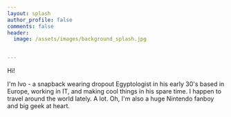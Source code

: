 ```yaml
---
layout: splash
author_profile: false
comments: false
header:
  image: /assets/images/background_splash.jpg


---
```


Hi!

I'm Ivo - a snapback wearing dropout Egyptologist in his early 30's based in Europe, working in IT, and making cool things in his spare time. I happen to travel around the world lately. A lot. Oh, I'm also a huge Nintendo fanboy and big geek at heart.
